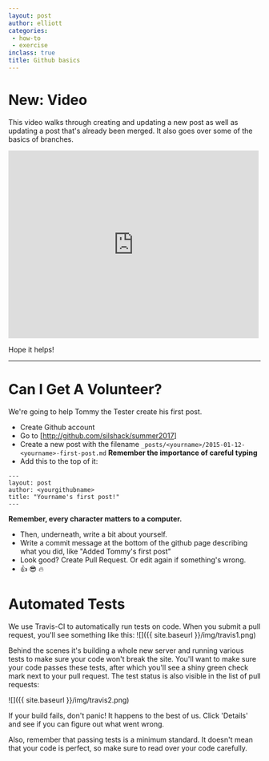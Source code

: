 ```yaml
---
layout: post
author: elliott
categories: 
 - how-to
 - exercise
inclass: true
title: Github basics
---
```


# New: Video

This video walks through creating and updating a new post as well as updating a post that's already been merged.  It also goes over some of the basics of branches.

<iframe src="https://player.vimeo.com/video/151900462" width="500" height="375" frameborder="0" webkitallowfullscreen mozallowfullscreen allowfullscreen></iframe>

Hope it helps!

___

# Can I Get A Volunteer?

We're going to help Tommy the Tester create his first post.

* Create Github account
* Go to [http://github.com/silshack/summer2017]
* Create a new post with the filename `_posts/<yourname>/2015-01-12-<yourname>-first-post.md` **Remember the importance of careful typing**
* Add this to the top of it:

```
--- 
layout: post
author: <yourgithubname>
title: "Yourname's first post!"
---
```

**Remember, every character matters to a computer.**

* Then, underneath, write a bit about yourself.
* Write a commit message at the bottom of the github page describing what you did, like "Added Tommy's first post"
* Look good? Create Pull Request.  Or edit again if something's wrong.
* :+1: :sunglasses: :fire:


# Automated Tests

We use Travis-CI to automatically run tests on code.  When you submit a pull request, you'll see something like this:
![]({{ site.baseurl }}/img/travis1.png)

Behind the scenes it's building a whole new server and running various tests to make sure your code won't break the site.  You'll want to make sure your code passes these tests, after which you'll see a shiny green check mark next to your pull request.  The test status is also visible in the list of pull requests:

![]({{ site.baseurl }}/img/travis2.png)

If your build fails, don't panic!  It happens to the best of us.  Click 'Details' and see if you can figure out what went wrong.

Also, remember that passing tests is a minimum standard.  It doesn't mean that your code is perfect, so make sure to read over your code carefully.
